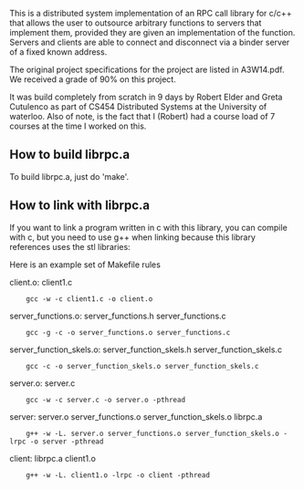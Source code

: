 This is a distributed system implementation of an RPC call library for c/c++ that allows the user to outsource arbitrary functions to servers that implement them, provided they are given an implementation of the function.  Servers and clients are able to connect and disconnect via a binder server of a fixed known address.

The original project specifications for the project are listed in A3W14.pdf.  We received a grade of 90% on this project.

It was build completely from scratch in 9 days by Robert Elder and Greta Cutulenco as part of CS454 Distributed Systems at the University of waterloo.  Also of note, is the fact that I (Robert) had a course load of 7 courses at the time I worked on this.

How to build librpc.a
---------------------

To build librpc.a, just do 'make'.

How to link with librpc.a
---------------------

If you want to link a program written in c with this library, you can compile with c, but you need to use g++ when linking because this library references uses the stl libraries:

Here is an example set of Makefile rules

client.o: client1.c

        gcc -w -c client1.c -o client.o

server_functions.o: server_functions.h server_functions.c

        gcc -g -c -o server_functions.o server_functions.c

server_function_skels.o: server_function_skels.h server_function_skels.c

        gcc -c -o server_function_skels.o server_function_skels.c

server.o: server.c

        gcc -w -c server.c -o server.o -pthread

server: server.o server_functions.o server_function_skels.o librpc.a

        g++ -w -L. server.o server_functions.o server_function_skels.o -lrpc -o server -pthread

client: librpc.a client1.o

        g++ -w -L. client1.o -lrpc -o client -pthread
